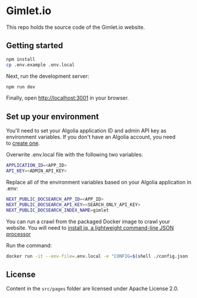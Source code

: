 # Gimlet.io

This repo holds the source code of the Gimlet.io website.

## Getting started

```bash
npm install
cp .env.example .env.local
```

Next, run the development server:

```bash
npm run dev
```

Finally, open [http://localhost:3001](http://localhost:3001) in your browser.

## Set up your environment

You'll need to set your Algolia application ID and admin API key as environment variables. If you don't have an Algolia account, you need to [create one](https://www.algolia.com/pricing/).

Overwrite .env.local file with the following two variables:

```bash
APPLICATION_ID=<APP_ID>
API_KEY=<ADMIN_API_KEY>
```

Replace all of the environment variables based on your Algolia application in .env:

```bash
NEXT_PUBLIC_DOCSEARCH_APP_ID=<APP_ID>
NEXT_PUBLIC_DOCSEARCH_API_KEY=<SEARCH_ONLY_API_KEY>
NEXT_PUBLIC_DOCSEARCH_INDEX_NAME=gimlet
```

You can run a crawl from the packaged Docker image to crawl your website. You will need to [install jq, a lightweight command-line JSON processor](https://github.com/stedolan/jq/wiki/Installation)

Run the command:

```bash
docker run -it --env-file=.env.local -e "CONFIG=$(shell ./config.json | jq -r tostring)" algolia/docsearch-scraper
```

## License

Content in the `src/pages` folder are licensed under Apache License 2.0.
